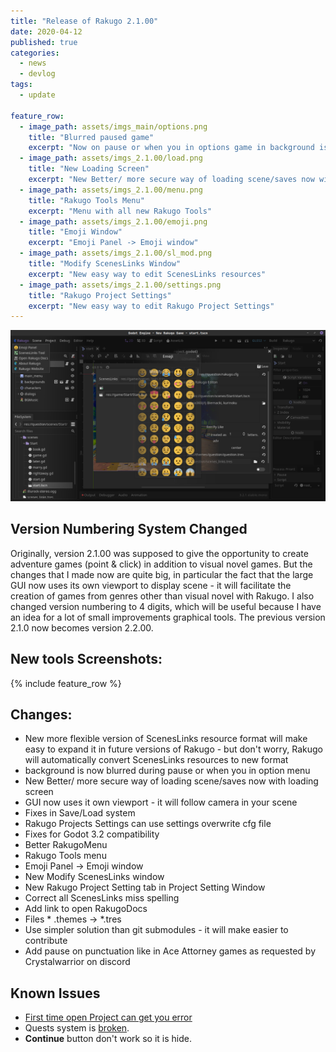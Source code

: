 ```yaml
---
title: "Release of Rakugo 2.1.00"
date: 2020-04-12
published: true
categories:
  - news
  - devlog
tags:
  - update

feature_row:
  - image_path: assets/imgs_main/options.png
    title: "Blurred paused game"
    excerpt: "Now on pause or when you in options game in background is blured"
  - image_path: assets/imgs_2.1.00/load.png
    title: "New Loading Screen"
    excerpt: "New Better/ more secure way of loading scene/saves now with loading screen"
  - image_path: assets/imgs_2.1.00/menu.png
    title: "Rakugo Tools Menu"
    excerpt: "Menu with all new Rakugo Tools"
  - image_path: assets/imgs_2.1.00/emoji.png
    title: "Emoji Window"
    excerpt: "Emoji Panel -> Emoji window"
  - image_path: assets/imgs_2.1.00/sl_mod.png
    title: "Modify ScenesLinks Window"
    excerpt: "New easy way to edit ScenesLinks resources"
  - image_path: assets/imgs_2.1.00/settings.png
    title: "Rakugo Project Settings"
    excerpt: "New easy way to edit Rakugo Project Settings"
---
```


![](/assets/imgs_main/tools.png)

## Version Numbering System Changed

Originally, version 2.1.00 was supposed to give the opportunity to create adventure games (point & click) in addition to visual novel games. But the changes that I made now are quite big, in particular the fact that the large GUI now uses its own viewport to display scene - it will facilitate the creation of games from genres other than visual novel with Rakugo. I also changed version numbering to 4 digits, which will be useful because I have an idea for a lot of small improvements graphical tools. The previous version 2.1.0 now becomes version 2.2.00.

## New tools Screenshots:

{% include feature_row %}

## Changes:

- New more flexible version of ScenesLinks resource format will make easy to expand it in future versions of Rakugo - but don't worry, Rakugo will automatically convert ScenesLinks resources to new format
- background is now blurred during pause or when you in option menu
- New Better/ more secure way of loading scene/saves now with loading screen
- GUI now uses it own viewport - it will follow camera in your scene
- Fixes in Save/Load system
- Rakugo Projects Settings can use settings overwrite cfg file
- Fixes for Godot 3.2 compatibility
- Better RakugoMenu
- Rakugo Tools menu
- Emoji Panel -> Emoji window
- New Modify ScenesLinks window
- New Rakugo Project Setting tab in Project Setting Window
- Correct all ScenesLinks miss spelling
- Add link to open RakugoDocs
- Files * .themes -> *.tres
- Use simpler solution than git submodules - it will make easier to contribute
- Add pause on punctuation like in Ace Attorney games as requested by Crystalwarrior on discord

## Known Issues
- [First time open Project can get you error](https://jebedaia.itch.io/rakugo/devlog/130459/godot-321-error-when-project-opened-for-the-first-time)
- Quests system is [broken](https://github.com/rakugoteam/Rakugo/issues/339).
- **Continue** button don't work so it is hide.
